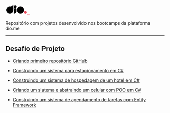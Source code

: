 [![diologo.png](https://github.com/fgandraf/dio_projetos/blob/main/assets/diologo.png)](https://web.dio.me/)

Repositório com projetos desenvolvido nos bootcamps da plataforma dio.me

---

## Desafio de Projeto

  
* [Criando primeiro repositório GitHub](https://github.com/fgandraf/dio_projetos/tree/main/Desafio-GitHub)
  
* [Construindo um sistema para estacionamento em C#](https://github.com/fgandraf/dio_projetos/tree/main/Desafio-Fundamento)

* [Construindo um sistema de hospedagem de um hotel em C#](https://github.com/fgandraf/dio_projetos/tree/main/Desafio-Hospedagem)
  
* [Criando um sistema e abstraindo um celular com POO em C#](https://github.com/fgandraf/dio_projetos/tree/main/Desafio-POO)
  
* [Construindo um sistema de agendamento de tarefas com Entity Framework](https://github.com/fgandraf/dio_projetos/tree/main/Desafio-API)
